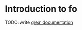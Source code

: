 # Introduction to fo

TODO: write [great documentation](http://jacobian.org/writing/what-to-write/)
